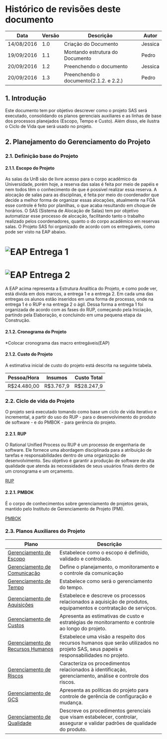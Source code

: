 # Histórico de revisões deste documento

|Data|Versão|Descrição|Autor|
|----|------|---------|-------|
| 14/08/2016| 1.0 |Criação do Documento |Jessica |
| 19/09/2016| 1.1 |Montando estrutura do Documento |Pedro |
| 20/09/2016| 1.2 |Preenchendo o documento| Jessica |
| 20/09/2016| 1.3 |Preenchendo o documento(2.1.2. e 2.2.)|Pedro |

## 1. Introdução

Este documento tem por objetivo descrever como o projeto SAS será executado, consolidando os planos gerenciais auxiliares e as linhas de base dos processos planejados (Escopo, Tempo e Custo). Além disso, ele ilustra o Ciclo de Vida que será usado no projeto.

## 2. Planejamento do Gerenciamento do Projeto

### 2.1. Definição base do Projeto
#### 2.1.1. Escopo do Projeto

As salas da UnB são de livre acesso para o corpo acadêmico da Universidade, porém hoje, a reserva das salas é feita por meio de papéis e nem todos têm o conhecimento de que é possível realizar essa reserva. A alocação de salas para as disciplinas, é feita por meio do coordenador que decide a melhor forma de organizar essas alocações, atualmente na FGA esse controle é feito por planilhas, o que acaba resultando em choque de horários. O SAS (Sistema de Alocação de Salas) tem por objetivo automatizar esse processo de alocação, facilitando tanto o trabalho realizado pelos coordenadores, quanto o do corpo acadêmico em reservas salas.
O Projeto SAS foi organizado de acordo com os entregáveis, como pode ser visto na EAP abaixo.

# ![EAP Entrega 1](https://raw.githubusercontent.com/wiki/fga-gpp-mds/2016.2-SAS_FGA/img/EAP_Entrega1v4.png) 
# ![EAP Entrega 2](https://raw.githubusercontent.com/wiki/fga-gpp-mds/2016.2-SAS_FGA/img/EAP_Entrega2v4.png)

A EAP acima representa a Estrutura Analítica do Projeto, e como pode ver, está divida em dois marcos, a entrega 1 e a entrega 2.
Em cada uma das entregas os alunos estão inseridos em uma forma de processo, onde na entrega 1 é o RUP e na entrega 2 o ágil. Dessa forma a entrega 1 foi organizada de acordo com as fases do RUP, começando pela Iniciação, partindo pela Elaboração, e concluindo em uma pequena etapa da Construção.

#### 2.1.2. Cronograma do Projeto

*Colocar cronograma das macro entregáveis(EAP) 

#### 2.1.2. Custo do Projeto

A estimativa inicial de custo do projeto está descrita na seguinte tabela.

|Pessoa/Hora|Insumos|Custo Total|
|-----------|-------|-----------|
|R$24.480,00|R$3.767,9|R$28.247,9|

### 2.2. Ciclo de vida do Projeto

O projeto será executado tomando como base um ciclo de vida iterativo e incremental, a partir do uso do RUP - para o desenvolvimento do produto de software - e do PMBOK - para gerência do projeto.

#### 2.2.1. RUP
O Rational Unified Process ou RUP é um processo de engenharia de software. Ele fornece uma abordagem disciplinada para a atribuição de tarefas e responsabilidades dentro de uma organização de desenvolvimento. Seu objetivo é garantir a produção de software de alta qualidade que atenda às necessidades de seus usuários finais dentro de um cronograma e um orçamento.

[RUP](http://sce.uhcl.edu/helm/rationalunifiedprocess/)

#### 2.2.1. PMBOK
É o corpo de conhecimentos sobre gerenciamento de projetos gerais, mantido pelo Instituto de Gerenciamento de Projeto (PMI).

[PMBOK](http://www.pmi.org/pmbok-guide-standards)

### 2.3. Planos Auxiliares do Projeto

|Plano|Descrição|
|-----|---------|
|[Gerenciamento de Escopo](https://github.com/fga-gpp-mds/2016.2-SAS_FGA/wiki/Gerenciamento-de-Escopo)|Estabelece como o escopo é definido, validado e controlado. |
|[Gerenciamento de Comunicação](https://github.com/fga-gpp-mds/2016.2-SAS_FGA/wiki/Gerenciamento-de-Comunica%C3%A7%C3%A3o)|Define o planejamento, o monitoramento e o controle da comunicação|
|[Gerenciamento de Tempo](https://github.com/fga-gpp-mds/2016.2-SAS_FGA/wiki/Gerenciamento-de-Tempo)|Estabelece como será o gerenciamento do tempo.|
|[Gerenciamento de Aquisições](https://github.com/fga-gpp-mds/2016.2-SAS_FGA/wiki/Gerenciamento-de-Aquisi%C3%A7%C3%B5es)|Estabelece e descreve os processos relacionados a aquisição de produtos, equipamentos e contratação de serviços.|
|[Gerenciamento de Custos](https://github.com/fga-gpp-mds/2016.2-SAS_FGA/wiki/Gerenciamento-de-Custos)|Apresenta as estimativas de custo e estratégias de monitoramento e controle ao longo do projeto.|
|[Gerenciamento de Recursos Humanos](https://github.com/fga-gpp-mds/2016.2-SAS_FGA/wiki/Gerenciamento-de-Recursos-Humanos)|Estabelece uma visão a respeito dos recursos humanos que serão utilizados no projeto SAS, seus papeis e responsabilidades no projeto.|
|[Gerenciamento de Riscos](https://github.com/fga-gpp-mds/2016.2-SAS_FGA/wiki/Gerenciamento-de-Riscos)|Caracteriza os procedimentos relacionados à identificação, gerenciamento, análise e controle dos riscos.|
|[Gerenciamento de GCS](https://github.com/fga-gpp-mds/2016.2-SAS_FGA/wiki/Plano-de-Ger%C3%AAncia-de-Configura%C3%A7%C3%A3o-de-Software)|Apresenta as políticas do projeto para controle de gerência de configuração e mudança.|
|[Gerenciamento de Qualidade](https://github.com/fga-gpp-mds/2016.2-SAS_FGA/wiki/Gerenciamento-de-Qualidade)|Descreve os procedimentos gerenciais que visam estabelecer, controlar, assegurar e validar padrões de qualidade do produto.|